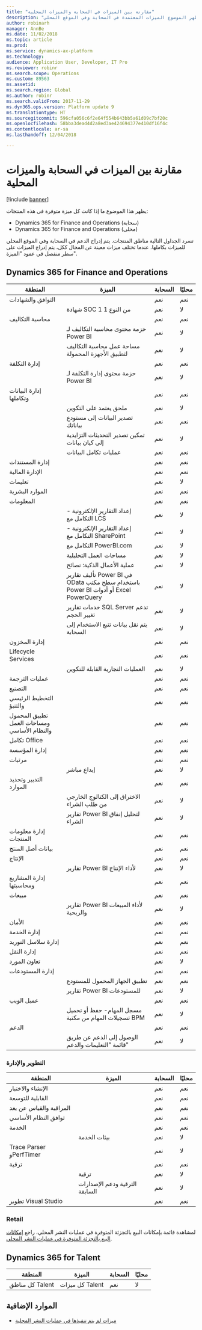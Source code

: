 ```yaml
---
title: "مقارنة بين الميزات في السحابة والميزات المحلية"
description: "يُظهر الموضوع الميزات المعتمدة في السحابة وفي الموقع المحلي."
author: robinarh
manager: AnnBe
ms.date: 11/02/2018
ms.topic: article
ms.prod: 
ms.service: dynamics-ax-platform
ms.technology: 
audience: Application User, Developer, IT Pro
ms.reviewer: robinr
ms.search.scope: Operations
ms.custom: 89563
ms.assetid: 
ms.search.region: Global
ms.author: robinr
ms.search.validFrom: 2017-11-29
ms.dyn365.ops.version: Platform update 9
ms.translationtype: HT
ms.sourcegitcommit: 596cfa056c6f2e64f554b643bb5a61d09c7bf20c
ms.openlocfilehash: 58bba3dead4d2a8ed3ae424694377e410df16f4c
ms.contentlocale: ar-sa
ms.lasthandoff: 12/04/2018

---
```


# <a name="comparison-of-cloud-and-on-premises-features"></a>مقارنة بين الميزات في السحابة والميزات المحلية

[!include [banner](../includes/banner.md)]

يظهر هذا الموضوع ما إذا كانت كل ميزة متوفرة في هذه المنتجات:

+ Dynamics 365 for Finance and Operations (سحابة)
+ Dynamics 365 for Finance and Operations (محلي)

تسرد الجداول التالية مناطق المنتجات. يتم إدراج الدعم في السحابة وفي الموقع المحلي للميزات بكاملها. عندما تختلف ميزات معينة عن المجال ككل، يتم إدراج الميزات على سطر منفصل في عمود "الميزة".

## <a name="dynamics-365-for-finance-and-operations"></a>Dynamics 365 for Finance and Operations

| المنطقة | الميزة | السحابة | محليًا|
|---|---|---|---|
| التوافق والشهادات | | نعم | نعم |
| | شهادة SOC 1 من النوع 1| نعم | لا |
| محاسبة التكاليف | | نعم | نعم |
| | حزمة محتوى محاسبة التكاليف لـ Power BI| نعم | لا |
| | مساحة عمل محاسبة التكاليف لتطبيق الأجهزة المحمولة| نعم | لا |
| إدارة التكلفة| | نعم | نعم |
| | حزمة محتوى إدارة التكلفة‬‏‫ لـ Power BI | نعم | لا |
| إدارة البيانات وتكاملها| | نعم | نعم |
| | ملحق يعتمد على التكوين| نعم | لا |
| | تصدير البيانات إلى مستودع بياناتك| نعم | نعم |
| | تمكين تصدير التحديثات التزايدية إلى كيان بيانات | ‏‏نعم | لا |
| | عمليات تكامل البيانات                 |‏‏نعم | ‏‏نعم|
| إدارة المستندات| | ‏‏نعم| ‏‏نعم |
| الإدارة المالية|  | ‏‏نعم | ‏‏نعم |
| تعليمات| | نعم | لا |
| الموارد البشرية | | نعم | نعم |
| المعلومات| | نعم | نعم |
| | إعداد التقارير الإلكترونية - التكامل مع LCS | نعم | لا|
| | إعداد التقارير الإلكترونية - التكامل مع SharePoint | نعم | لا|
| | التكامل مع PowerBI.com| نعم | لا |
| | مساحات العمل التحليلية | نعم | لا |
| | عملية الأعمال الذكية: نصائح| نعم | لا |
| | تأليف تقارير Power BI في OData باستخدام سطح مكتب Power BI أو أدوات Excel PowerQuery | نعم | لا |
| | خدمات تقارير SQL Server‬ تدعم تغيير الحجم  | نعم | لا |
| | يتم نقل بيانات تتبع الاستخدام إلى السحابة | نعم | لا |
| إدارة المخزون| | نعم | نعم |
| Lifecycle Services| | نعم | نعم |
| | العمليات التجارية القابلة للتكوين | نعم | لا |
| عمليات الترجمة| | نعم | نعم |
| التصنيع| | نعم | نعم |
| التخطيط الرئيسي والتنبؤ| | نعم | نعم |
| تطبيق المحمول ومساحات العمل والنظام الأساسي  | | نعم | نعم |
| تكامل Office| | نعم | نعم |
| إدارة المؤسسة | | نعم | نعم |
| مرتبات|  | نعم | نعم |
| | إيداع مباشر| نعم | لا |
| التدبير وتحديد الموارد| | نعم | نعم |
| | الاختراق إلى الكتالوج الخارجي من طلب الشراء| نعم | لا |
| | تقارير Power BI لتحليل إنفاق الشراء| نعم | لا |
| إدارة معلومات المنتجات | | نعم | نعم |
| بيانات أصل المنتج| | نعم | نعم|
| الإنتاج | | نعم | نعم |
| | تقارير Power BI لأداء الإنتاج| نعم | لا |
| إدارة المشاريع ومحاسبتها|  | نعم | نعم |
| مبيعات| | نعم | نعم |
| | تقارير Power BI لأداء المبيعات والربحية| نعم | لا |
| الأمان | | نعم | نعم |
| إدارة الخدمة| | نعم | نعم |
| إدارة سلاسل التوريد| | نعم | نعم |
| إدارة النقل| | ‏‏نعم | ‏‏نعم |
| تعاون المورد| | ‏‏نعم | لا |
| إدارة المستودعات| | ‏‏نعم | ‏‏نعم |
| | تطبيق الجهاز المحمول للمستودع| ‏‏نعم | ‏‏نعم |
| | تقارير Power BI للمستودعات| نعم | لا |
| عميل الويب | | نعم | نعم |
| | مسجل المهام- حفظ أو تحميل تسجيلات المهام من مكتبة BPM| نعم | لا |
| الدعم | | نعم | نعم |
| | الوصول إلى الدعم عن طريق قائمة "التعليمات والدعم"| نعم | لا |

### <a name="development-and-administration"></a>التطوير والإدارة

| المنطقة | الميزة | السحابة | محليًا|
|---|---|---|---|
| الإنشاء والاختبار | | نعم | نعم |
| القابلية للتوسعة|  | نعم | نعم |
| المراقبة والقياس عن بعد  || نعم | نعم |
| توافق النظام الأساسي  || نعم | نعم |
| الخدمة | | نعم | نعم |
| | بيئات الخدمة | نعم | لا |
| Trace Parser وPerfTimer | | نعم | لا |
| ترقية | | نعم | نعم |
| | ترقية | نعم | لا |
| | الترقية ودعم الإصدارات السابقة | ‏‏نعم | لا |
| تطوير Visual Studio |  | ‏‏نعم | ‏‏نعم |


### <a name="retail"></a>Retail 
لمشاهدة قائمة بإمكانات البيع بالتجزئة المتوفرة في عمليات النشر المحلي‬، راجع [إمكانات البيع بالتجزئة المتوفرة في عمليات النشر المحلي‬](../../retail/retail-onprem.md).

## <a name="dynamics-365-for-talent"></a>Dynamics 365 for Talent

| المنطقة | الميزة | السحابة | محليًا|
|---|---|---|---|
| كل مناطق Talent | كل ميزات Talent | ‏‏نعم | لا |

## <a name="additional-resources"></a>الموارد الإضافية

- [ميزات لم يتم تنفيذها في عمليات النشر المحلية](features-not-implemented-on-prem.md)


